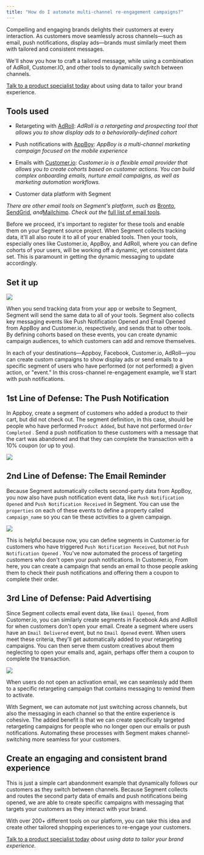```yaml
---
title: "How do I automate multi-channel re-engagement campaigns?"
---
```


Compelling and engaging brands delights their customers at every interaction. As customers move seamlessly across channels—such as email, push notifications, display ads—brands must similarly meet them with tailored and consistent messages.

We'll show you how to craft a tailored message, while using a combination of AdRoll, Customer.IO, and other tools to dynamically switch between channels.

[Talk to a product specialist today](https://segment.com/contact/sales) about using data to tailor your brand experience.

## Tools used

*   Retargeting with [AdRoll](https://adroll.com/): _AdRoll is a retargeting and prospecting tool that allows you to show display ads to a behaviorally-defined cohort_
    
*   Push notifications with [AppBoy](https://appboy.com/): _AppBoy is a multi-channel marketing campaign focused on the mobile experience_
    
*   Emails with [Customer.io](https://customer.io/): _Customer.io is a flexible email provider that allows you to create cohorts based on customer actions. You can build complex onboarding emails, nurture email campaigns, as well as marketing automation workflows._
    
*   Customer data platform with Segment
    

_There are other email tools on Segment's platform, such as_ [Bronto](https://bronto.com/), [SendGrid](https://sendgrid.com/), _and_[Mailchimp](https://mailchimp.com/). _Check out the_ [full list of email tools](https://segment.com/catalog#integrations/email).

Before we proceed, it's important to register for these tools and enable them on your Segment source project. When Segment collects tracking data, it'll all also route it to all of your enabled tools. Then your tools, especially ones like Customer.io, AppBoy, and AdRoll, where you can define cohorts of your users, will be working off a dynamic, yet consistent data set. This is paramount in getting the dynamic messaging to update accordingly.

## Set it up

![](../../images/asset_aXa02yaL.png)

When you send tracking data from your app or website to Segment, Segment will send the same data to all of your tools. Segment also collects key messaging events like Push Notification Opened and Email Opened from AppBoy and Customer.io, respectively, and sends that to other tools. By defining cohorts based on these events, you can create dynamic campaign audiences, to which customers can add and remove themselves.

In each of your destinations—Appboy, Facebook, Customer.io, AdRoll—you can create custom campaigns to show display ads or send emails to a specific segment of users who have performed (or not performed) a given action, or "event." In this cross-channel re-engagement example, we'll start with push notifications.

## 1st Line of Defense: The Push Notification

In Appboy, create a segment of customers who added a product to their cart, but did not check out. The segment definition, in this case, should be people who have performed `Product Added`, but have not performed `Order Completed` . Send a push notification to these customers with a message that the cart was abandoned and that they can complete the transaction with a 10% coupon (or up to you).

![](../../images/asset_DDMDnUuY.png)

## 2nd Line of Defense: The Email Reminder

Because Segment automatically collects second-party data from AppBoy, you now also have push notification event data, like `Push Notification Opened` and `Push Notification Received` in Segment. You can use the `properties` on each of these events to define a property called `campaign_name` so you can tie these activities to a given campaign.

![](../../images/asset_262jquPl.png)

This is helpful because now, you can define segments in Customer.io for customers who have triggered `Push Notification Received`, but not `Push Notification Opened` . You've now automated the process of targeting customers who don't open your push notifications. In Customer.io, From here, you can create a campaign that sends an email to those people asking them to check their push notifications and offering them a coupon to complete their order.

## 3rd Line of Defense: Paid Advertising

Since Segment collects email event data, like `Email Opened`, from Customer.io, you can similarly create segments in Facebook Ads and AdRoll for when customers don't open your email. Create a segment where users have an `Email Delivered` event, but no `Email Opened` event. When users meet these criteria, they'll get automatically added to your retargeting campaigns. You can then serve them custom creatives about them neglecting to open your emails and, again, perhaps offer them a coupon to complete the transaction.

![](../../images/asset_dI5srBtw.png)

When users do not open an activation email, we can seamlessly add them to a specific retargeting campaign that contains messaging to remind them to activate.

With Segment, we can automate not just switching across channels, but also the messaging in each channel so that the entire experience is cohesive. The added benefit is that we can create specifically targeted retargeting campaigns for people who no longer open our emails or push notifications. Automating these processes with Segment makes channel-switching more seamless for your customers.

## Create an engaging and consistent brand experience

This is just a simple cart abandonment example that dynamically follows our customers as they switch between channels. Because Segment collects and routes the second party data of emails and push notifications being opened, we are able to create specific campaigns with messaging that targets your customers as they interact with your brand.

With over 200+ different tools on our platform, you can take this idea and create other tailored shopping experiences to re-engage your customers.

[Talk to a product specialist today](https://segment.com/contact/sales) _about using data to tailor your brand experience._
